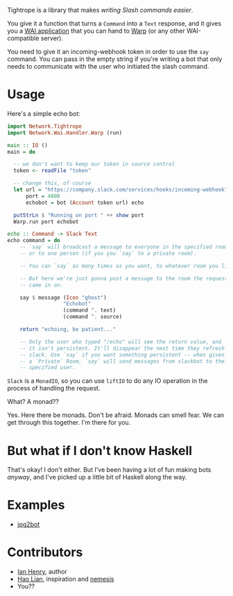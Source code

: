 Tightrope is a library that makes *writing Slash commands easier*.

You give it a function that turns a `Command` into a `Text` response, and it gives you a [WAI application](http://hackage.haskell.org/package/wai) that you can hand to [Warp](https://hackage.haskell.org/package/warp) (or any other WAI-compatible server).

You need to give it an incoming-webhook token in order to use the `say` command. You can pass in the empty string if you're writing a bot that only needs to communicate with the user who initiated the slash command.

# Usage

Here's a simple echo bot:

```haskell
import Network.Tightrope
import Network.Wai.Handler.Warp (run)

main :: IO ()
main = do

  -- we don't want to keep our token in source control
  token <- readFile "token"

  -- change this, of course
  let url = "https://company.slack.com/services/hooks/incoming-webhook"
      port = 4000
      echobot = bot (Account token url) echo

  putStrLn $ "Running on port " ++ show port
  Warp.run port echobot

echo :: Command -> Slack Text
echo command = do
    -- `say` will broadcast a message to everyone in the specified room,
    -- or to one person (if you you `say` to a private room).

    -- You can `say` as many times as you want, to whatever room you like.

    -- But here we're just gonna post a message to the room the request
    -- came in on.

    say $ message (Icon "ghost")
                  "Echobot"
                  (command ^. text)
                  (command ^. source)

    return "echoing, be patient..."

    -- Only the user who typed "/echo" will see the return value, and
    -- it isn't persistent. It'll disappear the next time they refresh
    -- slack. Use `say` if you want something persistent -- when given
    -- a `Private` Room, `say` will send messages from slackbot to the
    -- specified user.
```

`Slack` is a `MonadIO`, so you can use `liftIO` to do any IO operation in the process of handling the request.

What? A monad??

Yes. Here there be monads. Don't be afraid. Monads can smell fear. We can get through this together. I'm there for you.

# But what if I don't know Haskell

That's okay! I don't either. But I've been having a lot of fun making bots *anyway*, and I've picked up a little bit of Haskell along the way.

# Examples

- [jpg2bot](https://github.com/ianthehenry/jpg2bot)

# Contributors

- [Ian Henry](http://ianthehenry.com), author
- [Hao Lian](http://hao.codes), inspiration and [nemesis](https://github.com/hlian/linklater)
- You??
